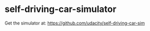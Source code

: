 # self-driving-car-simulator

Get the simulator at:
https://github.com/udacity/self-driving-car-sim
